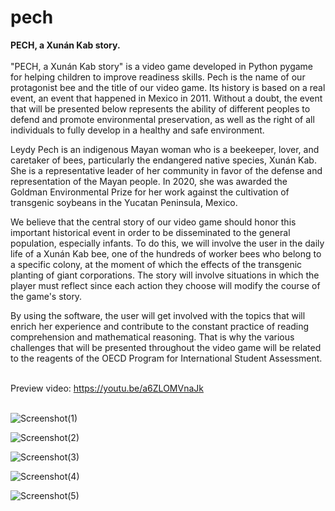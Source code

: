 # pech
<b>PECH, a Xunán Kab story.</b><br><br>
"PECH, a Xunán Kab story" is a video game developed in Python pygame for helping children to improve readiness skills. Pech is the name of our protagonist bee and the title of our video game. Its history is based on a real event, an event that happened in Mexico in 2011. Without a doubt, the event that will be presented below represents the ability of different peoples to defend and promote environmental preservation, as well as the right of all individuals to fully develop in a healthy and safe environment.

Leydy Pech is an indigenous Mayan woman who is a beekeeper, lover, and caretaker of bees, particularly the endangered native species, Xunán Kab. She is a representative leader of her community in favor of the defense and representation of the Mayan people. In 2020, she was awarded the Goldman Environmental Prize for her work against the cultivation of transgenic soybeans in the Yucatan Peninsula, Mexico.

We believe that the central story of our video game should honor this important historical event in order to be disseminated to the general population, especially infants. To do this, we will involve the user in the daily life of a Xunán Kab bee, one of the hundreds of worker bees who belong to a specific colony, at the moment of which the effects of the transgenic planting of giant corporations. The story will involve situations in which the player must reflect since each action they choose will modify the course of the game's story.

By using the software, the user will get involved with the topics that will enrich her experience and contribute to the constant practice of reading comprehension and mathematical reasoning. That is why the various challenges that will be presented throughout the video game will be related to the reagents of the OECD Program for International Student Assessment.<br><br>

Preview video: https://youtu.be/a6ZLOMVnaJk<br><br>

![Screenshot(1)](https://github.com/vivasrguez/pech/assets/85045551/7ffae144-a425-40a4-9291-8e1cb272fb63)

![Screenshot(2)](https://github.com/vivasrguez/pech/assets/85045551/571e0fa0-c0be-49bd-8a18-5afe09e1e492)

![Screenshot(3)](https://github.com/vivasrguez/pech/assets/85045551/a2afc7d4-c936-4861-893c-96f9870120f3)

![Screenshot(4)](https://github.com/vivasrguez/pech/assets/85045551/5dcd1376-a493-4f2e-ad99-08c4e9d9a0e0)

![Screenshot(5)](https://github.com/vivasrguez/pech/assets/85045551/0463dd0e-91e0-43c2-bcb1-04862d3b32fe)

